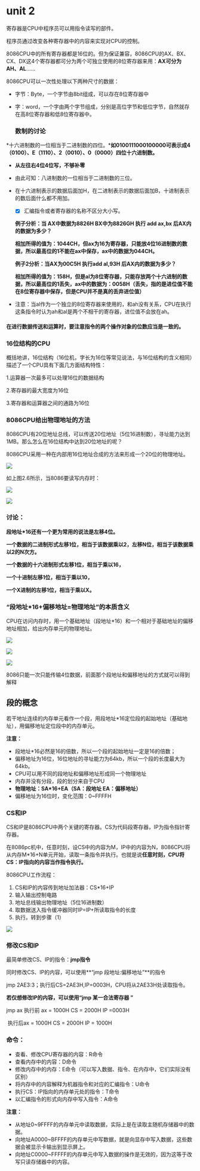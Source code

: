 # unit 2

寄存器是CPU中程序员可以用指令读写的部件。

程序员通过改变各种寄存器中的内容来实现对CPU的控制。

8086CPU中的所有寄存器都是16位的。但为保证兼容，8086CPU的AX、BX、CX、DX这4个寄存器都可分为两个可独立使用的8位寄存器来用：**AX可分为AH、AL**……

[^AH]: H:High  **高八位寄存器**
[^AL]: L：Low 低八位寄存器

8086CPU可以一次性处理以下两种尺寸的数据：

- 字节：Byte，一个字节由8bit组成，可以存在8位寄存器中

- 字：word，一个字由两个字节组成，分别是高位字节和低位字节，自然就存在高8位寄存器和低8位寄存器中。

  

  ### 数制的讨论

*十六进制数的一位相当于二进制数的四位。***如0100111000100000可表示成4（0100）、E（1110）、2（0010）、0（0000）四位十六进制数。** 

- **从左往右4位4位写，不够补零**

- 由此可知：八进制数的一位相当于二进制数的三位。

- 在十六进制表示的数据后面加H，在二进制表示的数据后面加B，十进制表示的数后面什么都不用加。

  - [x] 汇编指令或者寄存器的名称不区分大小写。

  

  **例子分析：当 AX中数据为8826H BX中为8826GH 执行 add ax,bx 后AX内的数据为多少？**

  **相加所得的值为：1044CH，但ax为16为寄存器，只能放4位16进制数的数据，所以最高位的1不能在ax中保存，ax中的数据为044CH。**

  **例子2分析：当AX为00C5H  执行add al,93H 后AX内的数据为多少？**

  **相加所得的值为：158H，但是al为8位寄存器，只能存放两个十六进制的数据，所以最高位的1丢失，ax中的数据为：0058H（丢失，指的是进位值不能在8位寄存器中保存，但是CPU并不是真的丢弃进位值）**

- 注意：当al作为一个独立的8位寄存器来使用的，和ah没有关系，CPU在执行这条指令时认为ah和al是两个不相干的寄存器，进位值不会放在ah。



#### 在进行数据传送和运算时，要注意指令的两个操作对象的位数应当是一致的。

### 16位结构的CPU

概括地讲，16位结构（16位机，字长为16位等常见说法，与16位结构的含义相同）描述了一个CPU具有下面几方面结构特性：

1.运算器一次最多可以处理16位的数据结构

2.寄存器的最大宽度为16位

3.寄存器和运算器之间的通路为16位

### 8086CPU给出物理地址的方法

8086CPU有20位地址总线，可以传送20位地址（5位16进制数），寻址能力达到1MB。那么怎么在16位结构中达到20位地址的呢？

8086CPU采用一种在内部用16位地址合成的方法来形成一个20位的物理地址。

![](https://images2015.cnblogs.com/blog/1100576/201704/1100576-20170413084037142-1331059047.png)

 如上图2.6所示，当8086要读写内存时： 

![](https://images2015.cnblogs.com/blog/1100576/201704/1100576-20170413084256189-1123841669.png)

![](https://images2015.cnblogs.com/blog/1100576/201704/1100576-20170413084333955-1585568285.png)

### 讨论：

 **段地址*16还有一个更为常用的说法是左移4位。**

**一个数据的二进制形式左移1位，相当于该数据乘以2，左移N位，相当于该数据乘以2的N次方。**

**一个数据的十六进制形式左移1位，相当于乘以16，**

**一个十进制左移1位，相当于乘以10，**

**一个X进制的左移1位，相当于乘以X。** 



### “段地址*16+偏移地址=物理地址”的本质含义

CPU在访问内存时，用一个基础地址（段地址*16）和一个相对于基础地址的偏移地址相加，给出内存单元的物理地址。

![](https://images2015.cnblogs.com/blog/1100576/201704/1100576-20170413090000111-689161726.png)

![](https://images2015.cnblogs.com/blog/1100576/201704/1100576-20170413090054345-353883960.png)

![](https://images2015.cnblogs.com/blog/1100576/201704/1100576-20170413090120455-1102932897.png)

8086只能一次只能传输4位数据，前面那个段地址和偏移地址的方式就可以得到解释 



## 段的概念

 若干地址连续的内存单元看作一个段，用段地址*16定位段的起始地址（基础地址），用偏移地址定位段中的内存单元。

**注意：**

- 段地址*16必然是16的倍数，所以一个段的起始地址一定是16的倍数；
- 偏移地址为16位，16位地址的寻址能力为64kb，所以一个段的长度最大为64kb。
- CPU可以用不同的段地址和偏移地址形成同一个物理地址
- 内存并没有分段，段的划分来自于CPU
- **物理地址：SA*16+EA（SA：段地址 EA：偏移地址）**
- 偏移地址为16位时，变化范围：0~FFFFH



### CS和IP

CS和IP是8086CPU中两个关键的寄存器。CS为代码段寄存器，IP为指令指针寄存器。

在8086pc机中，任意时刻，设CS中的内容为M，IP中的内容为N，8086CPU将从内存M*16+N单元开始，读取一条指令并执行。也就是说**任意时刻，CPU将CS：IP指向的内容当作指令执行。**

8086CPU工作流程：

1. CS和IP的内容传到地址加法器：CS*16+IP
2. 输入输出控制电路
3. 地址总线输出物理地址（5位16进制数）
4. 取数据送入指令缓冲器同时IP=IP+所读取指令的长度
5. 执行。转到步骤（1）

![]( https://github.com/Arctic2333/images/blob/master/images/1.PNG )



### 修改CS和IP

最简单修改CS、IP的指令：**jmp指令**

同时修改CS、IP的内容，可以使用**“jmp 段地址:偏移地址”**的指令

jmp 2AE3:3；执行后CS=2AE3H,IP=0003H，CPU将从2AE33H处读取指令。

**若仅想修改IP的内容，可以使用“jmp 某一合法寄存器 ”**

jmp ax 执行前 ax = 1000H CS = 2000H IP =0003H

​			 执行后ax = 1000H CS = 2000H IP = 1000H



### 命令：

- 查看、修改CPU寄存器的内容：R命令
- 查看内存中的内容：D命令
- 修改内存中的内存：E命令（可以写入数据、指令、在内存中，它们实际没有区别）
- 将内存中的内容解释为机器指令和对应的汇编指令：U命令
- 执行CS：IP指向的内存单元处的指令：T命令
- 以汇编指令的形式向内存中写入指令：A命令

**注意：**

- 从地址0~9FFFF的内存单元中读取数据，实际上是在读取主随机存储器中的数据。
- 向地址A0000~BFFFF的内存单元中写数据，就是向显存中写入数据，这些数据会被显示卡输出到显示屏上。
- 向地址C0000~FFFFF的内存单元中写入数据的操作是无效的，因为这等于改写只读存储器中的内容。